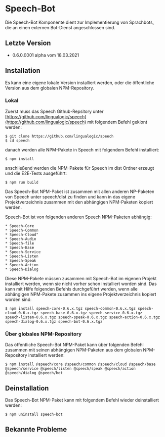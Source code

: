 # Speech-Bot

Die Speech-Bot Komponente dient zur Implementierung von Sprachbots, die an einen externen Bot-Dienst angeschlossen sind.


## Letzte Version

* 0.6.0.0001 alpha vom 18.03.2021


## Installation

Es kann eine eigene lokale Version installiert werden, oder die öffentliche Version aus dem globalen NPM-Repository.


### Lokal

Zuerst muss das Speech Github-Repsitory unter [https://github.com/lingualogic/speech](https://github.com/lingualogic/speech) mit folgendem Befehl geklont werden:

    $ git clone https://github.com/lingualogic/speech
    $ cd speech

danach werden alle NPM-Pakete in Speech mit folgendem Befehl installiert:

    $ npm install

anschließend werden die NPM-Pakete für Speech im dist Ordner erzeugt und die E2E-Tests ausgeführt:

    $ npm run build

Das Speech-Bot NPM-Paket ist zusammen mit allen anderen NP-Paketen von Speech unter speech/dist zu finden und kann in das eigene Projektverzeichnis zusammen mit den abhängigen NPM-Paketen kopiert werden.

Speech-Bot ist von folgenden anderen Speech NPM-Paketen abhängig:

    * Speech-Core
    * Speech-Common
    * Speech-Cloud"
    * Speech-Audio
    * Speech-file
    * Speech-Base
    * Speech-Service
    * Speech-Listen
    * Speech-Speak
    * Speech-Action
    * Speech-Dialog


Diese NPM-Pakete müssen zusammen mit Speech-Bot im eigenen Projekt installiert werden, wenn sie nicht vorher schon installiert worden sind. Das kann mit Hilfe folgenden Befehls durchgeführt werden, wenn alle abhängigen NPM-Pakete zusammen ins eigene Projektverzeichnis kopiert worden sind:

    $ npm install speech-core-0.6.x.tgz speech-common-0.6.x.tgz speech-cloud-0.6.x.tgz speech-base-0.6.x.tgz speech-service-0.6.x.tgz  speech-listen-0.6.x.tgz speech-speak-0.6.x.tgz speech-action-0.6.x.tgz speech-dialog-0.6.x.tgz speech-bot-0.6.x.tgz


### Über globales NPM-Repository

Das öffentliche Speech-Bot NPM-Paket kann über folgenden Befehl zusammen mit seinen abhängigen NPM-Paketen aus dem globalen NPM-Repository installiert werden:

    $ npm install @speech/core @speech/common @speech/cloud @speech/base @speech/service @speech/listen @speech/speak @speech/action @speech/dialog @speech/bot


## Deinstallation

Das Speech-Bot NPM-Paket kann mit folgendem Befehl wieder deinstalliert werden:

    $ npm uninstall speech-bot


## Bekannte Probleme
